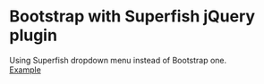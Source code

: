 # Bootstrap with Superfish jQuery plugin

Using Superfish dropdown menu instead of Bootstrap one.  
[Example](http://t-s.verse.jp/bt-sf/layout.html)
